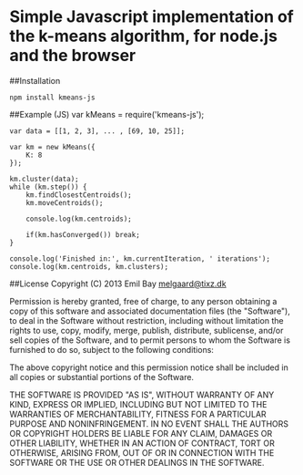 Simple Javascript implementation of the k-means algorithm, for node.js and the browser
===============================================================================

##Installation

    npm install kmeans-js

##Example (JS)
    var kMeans = require('kmeans-js');

    var data = [[1, 2, 3], ... , [69, 10, 25]];

    var km = new kMeans({
        K: 8
    });

    km.cluster(data);
    while (km.step()) {
        km.findClosestCentroids();
        km.moveCentroids();

        console.log(km.centroids);

        if(km.hasConverged()) break;
    }

    console.log('Finished in:', km.currentIteration, ' iterations');
    console.log(km.centroids, km.clusters);

##License
Copyright (C) 2013 Emil Bay <melgaard@tixz.dk>

Permission is hereby granted, free of charge, to any person obtaining a copy of this software and associated documentation files (the "Software"), to deal in the Software without restriction, including without limitation the rights to use, copy, modify, merge, publish, distribute, sublicense, and/or sell copies of the Software, and to permit persons to whom the Software is furnished to do so, subject to the following conditions:

The above copyright notice and this permission notice shall be included in all copies or substantial portions of the Software.

THE SOFTWARE IS PROVIDED "AS IS", WITHOUT WARRANTY OF ANY KIND, EXPRESS OR IMPLIED, INCLUDING BUT NOT LIMITED TO THE WARRANTIES OF MERCHANTABILITY, FITNESS FOR A PARTICULAR PURPOSE AND NONINFRINGEMENT. IN NO EVENT SHALL THE AUTHORS OR COPYRIGHT HOLDERS BE LIABLE FOR ANY CLAIM, DAMAGES OR OTHER LIABILITY, WHETHER IN AN ACTION OF CONTRACT, TORT OR OTHERWISE, ARISING FROM, OUT OF OR IN CONNECTION WITH THE SOFTWARE OR THE USE OR OTHER DEALINGS IN THE SOFTWARE.
